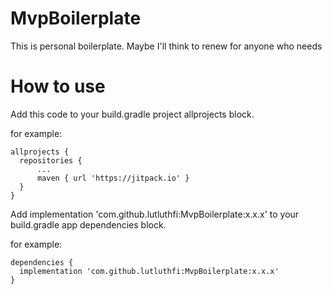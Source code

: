 # MvpBoilerplate

This is personal boilerplate. Maybe I'll think to renew for anyone who needs

# How to use

Add this code to your build.gradle project allprojects block.

for example:

    allprojects {
      repositories {
          ...
          maven { url 'https://jitpack.io' }
      }
    }
    
Add implementation 'com.github.lutluthfi:MvpBoilerplate:x.x.x' to your build.gradle app dependencies block.

for example:

    dependencies {
      implementation 'com.github.lutluthfi:MvpBoilerplate:x.x.x'
    }
